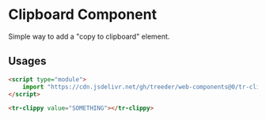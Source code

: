 # Clipboard Component

Simple way to add a "copy to clipboard" element. 

## Usages

```html
<script type="module">
    import "https://cdn.jsdelivr.net/gh/treeder/web-components@0/tr-clippy/tr-clippy.js"
</script>

<tr-clippy value="SOMETHING"></tr-clippy> 
```

